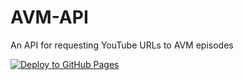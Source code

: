 # AVM-API

An API for requesting YouTube URLs to AVM episodes

[![Deploy to GitHub Pages](https://github.com/codemonkey85/AVM-API/actions/workflows/main.yml/badge.svg)](https://github.com/codemonkey85/AVM-API/actions/workflows/main.yml)
